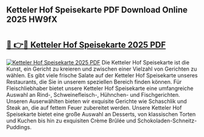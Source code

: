 ## Ketteler Hof Speisekarte PDF Download Online 2025 HW9fX

# <h2><a href="http://gcdy3l1.nevu.top/?p=Ketteler+Hof+Speisekarte">🔗 👉🔴 Ketteler Hof Speisekarte 2025 PDF</a></h2>

[![Ketteler Hof Speisekarte 2025 PDF](https://i.imgur.com/dBaPXMq.png)](http://gcdy3l1.nevu.top/?p=Ketteler+Hof+Speisekarte)
Die Ketteler Hof Speisekarte ist die Kunst, ein Gericht zu kreieren und zwischen einer Vielzahl von Gerichten zu wählen. Es gibt viele frische Salate auf der Ketteler Hof Speisekarte unseres Restaurants, die Sie in unserem speziellen Bereich finden können. Für Fleischliebhaber bietet unsere Ketteler Hof Speisekarte eine umfangreiche Auswahl an Rind-, Schweinefleisch-, Hühnchen- und Fischgerichten. Unseren Auserwählten bieten wir exquisite Gerichte wie Schaschlik und Steak an, die auf fettem Feuer zubereitet werden. Unsere Ketteler Hof Speisekarte bietet eine große Auswahl an Desserts, von klassischen Torten und Kuchen bis hin zu exquisiten Crème Brûlée und Schokoladen-Schneitz-Puddings.
